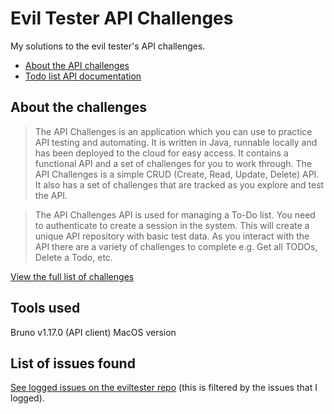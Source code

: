 # Evil Tester API Challenges

My solutions to the evil tester's API challenges.

* [About the API challenges](https://apichallenges.herokuapp.com/apichallenges)
* [Todo list API documentation](https://apichallenges.herokuapp.com/docs)

## About the challenges

> The API Challenges is an application which you can use to practice API testing and automating. It is written in Java, runnable locally and has been deployed to the cloud for easy access. It contains a functional API and a set of challenges for you to work through. The API Challenges is a simple CRUD (Create, Read, Update, Delete) API. It also has a set of challenges that are tracked as you explore and test the API.

> The API Challenges API is used for managing a To-Do list. You need to authenticate to create a session in the system. This will create a unique API repository with basic test data. As you interact with the API there are a variety of challenges to complete e.g. Get all TODOs, Delete a Todo, etc.

[View the full list of challenges](https://github.com/p2635/evil-tester-api-challenges/blob/main/ListOfChallenges.pdf)

## Tools used

Bruno v1.17.0 (API client) MacOS version

## List of issues found

[See logged issues on the eviltester repo](https://github.com/eviltester/thingifier/issues/created_by/p2635) (this is filtered by the issues that I logged).

